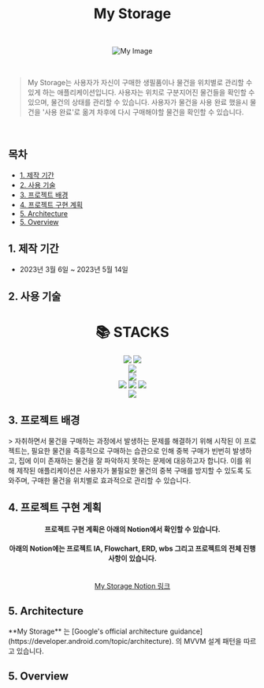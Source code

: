 
<h1 align="center">My Storage</h1>
  <br>

<p align="center">
  <img src="https://github.com/Iwillbeagood/My-Storage/assets/106158445/a4559d4b-063f-47c0-8d62-70f6494b9d0a" alt="My Image">
</p>
<br>


>  My Storage는 사용자가 자신이 구매한 생필품이나 물건을 위치별로 관리할 수 있게 하는 애플리케이션입니다. 사용자는 위치로 구분지어진 물건들을 확인할 수 있으며, 물건의 상태를 관리할 수 있습니다.
>  사용자가 물건을 사용 완료 했을시 물건을 '사용 완료'로 옮겨 차후에 다시 구매해야할 물건을 확인할 수 있습니다.
  <br>

<h2>목차</h2>

<ul>
  <li><a href="#1-제작-기간">1. 제작 기간</a></li>
  <li><a href="#2-사용-기술">2. 사용 기술</a></li>
  <li><a href="#3-프로젝트-배경">3. 프로젝트 배경</a></li>
  <li><a href="#4-프로젝트-구현-계획">4. 프로젝트 구현 계획</a></li>
  <li><a href="#5-Architecture">5. Architecture</a></li>
  <li><a href="#5-Overview">5. Overview</a></li>
</ul>

<h2 id="1-제작-기간">1. 제작 기간</h2>
  <ul>
    <li>2023년 3월 6일 ~ 2023년 5월 14일</li>
  </ul>


<h2 id="2-사용-기술">2. 사용 기술</h2>
<div align=center><h1>📚 STACKS</h1></div>

<div align=center> 
  <img src="https://img.shields.io/badge/java-007396?style=for-the-badge&logo=java&logoColor=white"> 
  <img src="https://img.shields.io/badge/kotlin-7F52FF?style=for-the-badge&logo=kotlin&logoColor=white"> 
  <br>
  
  <img src="https://img.shields.io/badge/android studio-3DDC84?style=for-the-badge&logo=android studio&logoColor=white">
  <br>
  
  <img src="https://img.shields.io/badge/amazonec2-FF9900?style=for-the-badge&logo=amazonec2&logoColor=white"> 
  <br>
  
  <img src="https://img.shields.io/badge/apache-D22128?style=for-the-badge&logo=apache&logoColor=white">   
  <img src="https://img.shields.io/badge/php-777BB4?style=for-the-badge&logo=php&logoColor=white">
  <img src="https://img.shields.io/badge/mysql-4479A1?style=for-the-badge&logo=mysql&logoColor=white">
  <br>
  
  <img src="https://img.shields.io/badge/visual studio code-007ACC?style=for-the-badge&logo=visualstudiocode&logoColor=white">
  
</div>

<h2 id="3-프로젝트-배경">3. 프로젝트 배경</h2>
> 자취하면서 물건을 구매하는 과정에서 발생하는 문제를 해결하기 위해 시작된 이 프로젝트는, 필요한 물건을 즉흥적으로 구매하는 습관으로 인해 중복 구매가 빈번히 발생하고, 집에 이미 존재하는 물건을 잘 파악하지 못하는 문제에 대응하고자 합니다. 이를 위해 제작된 애플리케이션은 사용자가 불필요한 물건의 중복 구매를 방지할 수 있도록 도와주며, 구매한 물건을 위치별로 효과적으로 관리할 수 있습니다.

<h2 id="4-프로젝트-구현-계획">4. 프로젝트 구현 계획</h2>
 <h4 align="center">프로젝트 구현 계획은 아래의 Notion에서 확인할 수 있습니다.</h1>
 <h4 align="center"> 아래의 Notion에는 프로젝트 IA, Flowchart, ERD, wbs 그리고 프로젝트의 전체 진행사항이 있습니다.</h1>
 <br>
 <div align=center> 
   <a href="https://cypress-eris-422.notion.site/My-storage-Project-management-2ec37e57fa0d42a59ed7de78c89d0b52">My Storage Notion 링크</a>
  </div>

<h2 id="5-Architecture">5. Architecture</h2>
**My Storage** 는 [Google's official architecture guidance](https://developer.android.com/topic/architecture).
의 MVVM 설계 패턴을 따르고 있습니다.



<h2 id="5-Overview">5. Overview</h2>
